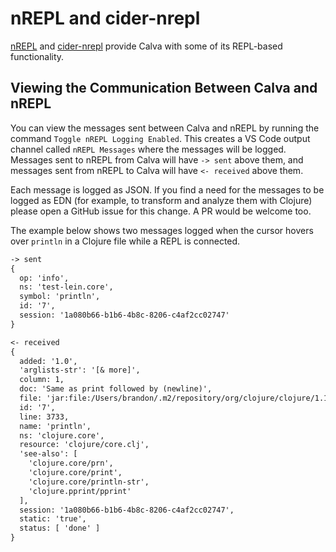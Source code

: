 # nREPL and cider-nrepl

[nREPL](https://github.com/nrepl/nREPL) and [cider-nrepl](https://github.com/clojure-emacs/cider-nrepl) provide Calva with some of its REPL-based functionality.

## Viewing the Communication Between Calva and nREPL

You can view the messages sent between Calva and nREPL by running the command `Toggle nREPL Logging Enabled`. This creates a VS Code output channel called `nREPL Messages` where the messages will be logged. Messages sent to nREPL from Calva will have `-> sent` above them, and messages sent from nREPL to Calva will have `<- received` above them.

Each message is logged as JSON. If you find a need for the messages to be logged as EDN (for example, to transform and analyze them with Clojure) please open a GitHub issue for this change. A PR would be welcome too.

The example below shows two messages logged when the cursor hovers over `println` in a Clojure file while a REPL is connected.

```txt
-> sent
{
  op: 'info',
  ns: 'test-lein.core',
  symbol: 'println',
  id: '7',
  session: '1a080b66-b1b6-4b8c-8206-c4af2cc02747'
}

<- received
{
  added: '1.0',
  'arglists-str': '[& more]',
  column: 1,
  doc: 'Same as print followed by (newline)',
  file: 'jar:file:/Users/brandon/.m2/repository/org/clojure/clojure/1.10.1/clojure-1.10.1.jar!/clojure/core.clj',
  id: '7',
  line: 3733,
  name: 'println',
  ns: 'clojure.core',
  resource: 'clojure/core.clj',
  'see-also': [
    'clojure.core/prn',
    'clojure.core/print',
    'clojure.core/println-str',
    'clojure.pprint/pprint'
  ],
  session: '1a080b66-b1b6-4b8c-8206-c4af2cc02747',
  static: 'true',
  status: [ 'done' ]
}
```
